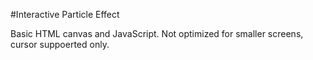 #Interactive Particle Effect

Basic HTML canvas and JavaScript.
Not optimized for smaller screens, cursor suppoerted only.
